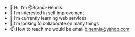 - 👋 Hi, I’m @Brandi-Hennis
- 👀 I’m interested in self improvement
- 🌱 I’m currently learning web services
- 💞️ I’m looking to collaborate on many things
- 📫 How to reach me would be email b.hennis@yahoo.com

<!---
Brandi-Hennis/Brandi-Hennis is a ✨ special ✨ repository because its `README.md` (this file) appears on your GitHub profile.
You can click the Preview link to take a look at your changes.
--->
